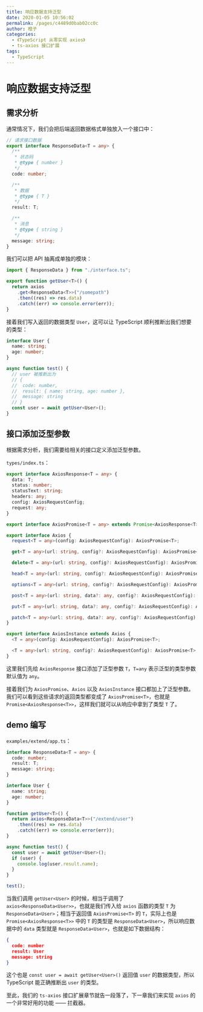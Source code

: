 ```yaml
---
title: 响应数据支持泛型
date: 2020-01-05 10:56:02
permalink: /pages/c4489d0bab02cc0c
author: 橙子
categories:
  - 《TypeScript 从零实现 axios》
  - ts-axios 接口扩展
tags:
  - TypeScript
---
```


# 响应数据支持泛型

## 需求分析

通常情况下，我们会把后端返回数据格式单独放入一个接口中：

```typescript
// 请求接口数据
export interface ResponseData<T = any> {
  /**
   * 状态码
   * @type { number }
   */
  code: number;

  /**
   * 数据
   * @type { T }
   */
  result: T;

  /**
   * 消息
   * @type { string }
   */
  message: string;
}
```

我们可以把 API 抽离成单独的模块：

```typescript
import { ResponseData } from "./interface.ts";

export function getUser<T>() {
  return axios
    .get<ResponseData<T>>("/somepath")
    .then((res) => res.data)
    .catch((err) => console.error(err));
}
```

接着我们写入返回的数据类型 `User`，这可以让 TypeScript 顺利推断出我们想要的类型：

```typescript
interface User {
  name: string;
  age: number;
}

async function test() {
  // user 被推断出为
  // {
  //  code: number,
  //  result: { name: string, age: number },
  //  message: string
  // }
  const user = await getUser<User>();
}
```

## 接口添加泛型参数

根据需求分析，我们需要给相关的接口定义添加泛型参数。

`types/index.ts`：

```typescript
export interface AxiosResponse<T = any> {
  data: T;
  status: number;
  statusText: string;
  headers: any;
  config: AxiosRequestConfig;
  request: any;
}

export interface AxiosPromise<T = any> extends Promise<AxiosResponse<T>> {}

export interface Axios {
  request<T = any>(config: AxiosRequestConfig): AxiosPromise<T>;

  get<T = any>(url: string, config?: AxiosRequestConfig): AxiosPromise<T>;

  delete<T = any>(url: string, config?: AxiosRequestConfig): AxiosPromise<T>;

  head<T = any>(url: string, config?: AxiosRequestConfig): AxiosPromise<T>;

  options<T = any>(url: string, config?: AxiosRequestConfig): AxiosPromise<T>;

  post<T = any>(url: string, data?: any, config?: AxiosRequestConfig): AxiosPromise<T>;

  put<T = any>(url: string, data?: any, config?: AxiosRequestConfig): AxiosPromise<T>;

  patch<T = any>(url: string, data?: any, config?: AxiosRequestConfig): AxiosPromise<T>;
}

export interface AxiosInstance extends Axios {
  <T = any>(config: AxiosRequestConfig): AxiosPromise<T>;

  <T = any>(url: string, config?: AxiosRequestConfig): AxiosPromise<T>;
}
```

这里我们先给 `AxiosResponse` 接口添加了泛型参数 `T`，`T=any` 表示泛型的类型参数默认值为 `any`。

接着我们为 `AxiosPromise`、`Axios` 以及 `AxiosInstance` 接口都加上了泛型参数。我们可以看到这些请求的返回类型都变成了 `AxiosPromise<T>`，也就是 `Promise<AxiosResponse<T>>`，这样我们就可以从响应中拿到了类型 `T` 了。

## demo 编写

`examples/extend/app.ts`：

```typescript
interface ResponseData<T = any> {
  code: number;
  result: T;
  message: string;
}

interface User {
  name: string;
  age: number;
}

function getUser<T>() {
  return axios<ResponseData<T>>("/extend/user")
    .then((res) => res.data)
    .catch((err) => console.error(err));
}

async function test() {
  const user = await getUser<User>();
  if (user) {
    console.log(user.result.name);
  }
}

test();
```

当我们调用 `getUser<User>` 的时候，相当于调用了 `axios<ResponseData<User>>`，也就是我们传入给 `axios` 函数的类型 `T` 为 `ResponseData<User>`；相当于返回值 `AxiosPromise<T>` 的 `T`，实际上也是 `Promise<AxiosResponse<T>>` 中的 `T` 的类型是 `ResponseData<User>`，所以响应数据中的 `data` 类型就是 `ResponseData<User>`，也就是如下数据结构：

```json
{
  code: number
  result: User
  message: string
}
```

这个也是 `const user = await getUser<User>()` 返回值 `user` 的数据类型，所以 TypeScript 能正确推断出 `user` 的类型。

至此，我们的 `ts-axios` 接口扩展章节就告一段落了，下一章我们来实现 `axios` 的一个非常好用的功能 —— 拦截器。
